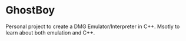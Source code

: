 # GhostBoy

Personal project to create a DMG Emulator/Interpreter in C++. Msotly to learn about both emulation and C++.
